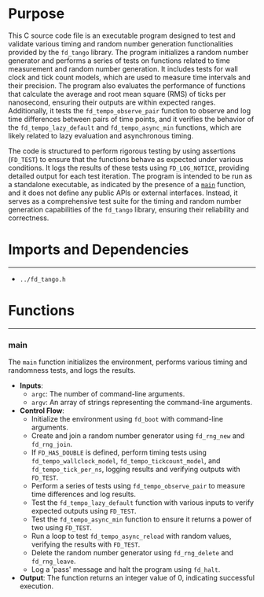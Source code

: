 # Purpose
This C source code file is an executable program designed to test and validate various timing and random number generation functionalities provided by the `fd_tango` library. The program initializes a random number generator and performs a series of tests on functions related to time measurement and random number generation. It includes tests for wall clock and tick count models, which are used to measure time intervals and their precision. The program also evaluates the performance of functions that calculate the average and root mean square (RMS) of ticks per nanosecond, ensuring their outputs are within expected ranges. Additionally, it tests the `fd_tempo_observe_pair` function to observe and log time differences between pairs of time points, and it verifies the behavior of the `fd_tempo_lazy_default` and `fd_tempo_async_min` functions, which are likely related to lazy evaluation and asynchronous timing.

The code is structured to perform rigorous testing by using assertions (`FD_TEST`) to ensure that the functions behave as expected under various conditions. It logs the results of these tests using `FD_LOG_NOTICE`, providing detailed output for each test iteration. The program is intended to be run as a standalone executable, as indicated by the presence of a [`main`](#main) function, and it does not define any public APIs or external interfaces. Instead, it serves as a comprehensive test suite for the timing and random number generation capabilities of the `fd_tango` library, ensuring their reliability and correctness.
# Imports and Dependencies

---
- `../fd_tango.h`


# Functions

---
### main<!-- {{#callable:main}} -->
The `main` function initializes the environment, performs various timing and randomness tests, and logs the results.
- **Inputs**:
    - `argc`: The number of command-line arguments.
    - `argv`: An array of strings representing the command-line arguments.
- **Control Flow**:
    - Initialize the environment using `fd_boot` with command-line arguments.
    - Create and join a random number generator using `fd_rng_new` and `fd_rng_join`.
    - If `FD_HAS_DOUBLE` is defined, perform timing tests using `fd_tempo_wallclock_model`, `fd_tempo_tickcount_model`, and `fd_tempo_tick_per_ns`, logging results and verifying outputs with `FD_TEST`.
    - Perform a series of tests using `fd_tempo_observe_pair` to measure time differences and log results.
    - Test the `fd_tempo_lazy_default` function with various inputs to verify expected outputs using `FD_TEST`.
    - Test the `fd_tempo_async_min` function to ensure it returns a power of two using `FD_TEST`.
    - Run a loop to test `fd_tempo_async_reload` with random values, verifying the results with `FD_TEST`.
    - Delete the random number generator using `fd_rng_delete` and `fd_rng_leave`.
    - Log a 'pass' message and halt the program using `fd_halt`.
- **Output**: The function returns an integer value of 0, indicating successful execution.


